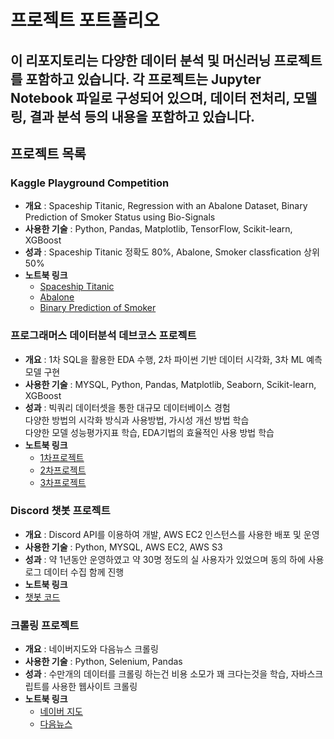 # 프로젝트 포트폴리오

## 이 리포지토리는 다양한 데이터 분석 및 머신러닝 프로젝트를 포함하고 있습니다. 각 프로젝트는 Jupyter Notebook 파일로 구성되어 있으며, 데이터 전처리, 모델링, 결과 분석 등의 내용을 포함하고 있습니다.

## 프로젝트 목록

### Kaggle Playground Competition
- **개요** : Spaceship Titanic, Regression with an Abalone Dataset, Binary Prediction of Smoker Status using Bio-Signals
- **사용한 기술** : Python, Pandas, Matplotlib, TensorFlow, Scikit-learn, XGBoost
- **성과** : Spaceship Titanic 정확도 80%, Abalone, Smoker classfication 상위 50%
- **노트북 링크**  
  - [Spaceship Titanic](https://nbviewer.org/github/sfr9802/port/blob/main/kaggle/spaceship_titanic_esemble.ipynb)  
  - [Abalone](https://nbviewer.org/github/sfr9802/port/blob/main/kaggle/playgroundregression.ipynb)  
  - [Binary Prediction of Smoker](https://nbviewer.org/github/sfr9802/port/blob/main/kaggle/binaryclassfication.ipynb)  

### 프로그래머스 데이터분석 데브코스 프로젝트
- **개요** : 1차 SQL을 활용한 EDA 수행, 2차 파이썬 기반 데이터 시각화, 3차 ML 예측 모델 구현
- **사용한 기술** : MYSQL, Python, Pandas, Matplotlib, Seaborn, Scikit-learn, XGBoost
- **성과** : 빅쿼리 데이터셋을 통한 대규모 데이터베이스 경험  
 다양한 방법의 시각화 방식과 사용방법, 가시성 개선 방법 학습  
 다양한 모델 성능평가지표 학습, EDA기법의 효율적인 사용 방법 학습
- **노트북 링크**  
  - [1차프로젝트](https://github.com/sfr9802/port/blob/main/1st_pro/bigquery_sql.sql)
  - [2차프로젝트](https://nbviewer.org/github/sfr9802/port/blob/main/2nd_pro/pandas_vis.ipynb)  
  - [3차프로젝트](https://nbviewer.org/github/sfr9802/port/blob/main/3rd_pro/CBC_pubg_xgb.ipynb)  

### Discord 챗봇 프로젝트
- **개요** : Discord API를 이용하여 개발, AWS EC2 인스턴스를 사용한 배포 및 운영
- **사용한 기술** : Python, MYSQL, AWS EC2, AWS S3
- **성과** : 약 1년동안 운영하였고 약 30명 정도의 실 사용자가 있었으며 동의 하에 사용 로그 데이터 수집 함께 진행
- **노트북 링크**  
 - [챗봇 코드](https://github.com/sfr9802/port/blob/main/discord_bot/joybot.py)  

### 크롤링 프로젝트
- **개요** : 네이버지도와 다음뉴스 크롤링
- **사용한 기술** : Python, Selenium, Pandas
- **성과** : 수만개의 데이터를 크롤링 하는건 비용 소모가 꽤 크다는것을 학습, 자바스크립트를 사용한 웹사이트 크롤링
- **노트북 링크** 
  - [네이버 지도](https://github.com/sfr9802/port/blob/main/crawling/navermap_crawling_oilprice.py)  
  - [다음뉴스](https://nbviewer.org/github/sfr9802/port/blob/main/crawling/news_header_crawling.ipynb)  





